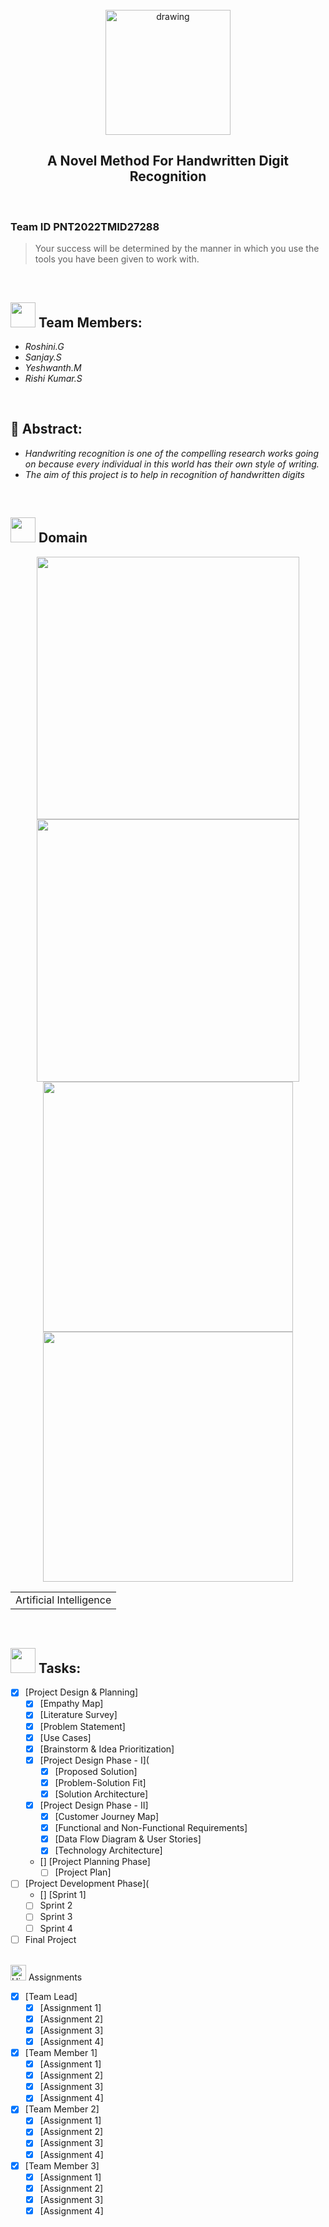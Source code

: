 <br>
<div align="center">
<img src="https://upload.wikimedia.org/wikipedia/commons/5/51/IBM_logo.svg"  align="center" alt="drawing" width="200" />
  <h2 align="center"> A Novel Method For Handwritten Digit Recognition <br></h2>
  </div>
 <br> 
 <h3>Team ID PNT2022TMID27288</h3>  
    
    
> Your success will be determined by the manner in which you use the tools you have been given to work with.  
<br>
  
<h2><img src="https://raw.githubusercontent.com/Tarikul-Islam-Anik/Animated-Fluent-Emojis/master/Emojis/People%20with%20professions/Man%20Technologist%20Light%20Skin%20Tone.png" width="40px"> Team Members: </h2> 
<ul><i>
  <li> Roshini.G </li>
  <li> Sanjay.S </li>
  <li> Yeshwanth.M </li>
  <li> Rishi Kumar.S</li>
  </i>
  </ul>
<br>
<h2>📃 Abstract:</h2><i>
<ul>
<li> Handwriting recognition is one of the compelling research works going on because every individual in this world has their own style of writing.
 </li>
<li> The aim of this project is to help in recognition of handwritten digits </li>
  </i>
  </ul>
<br>
  
  <h2><img src="https://raw.githubusercontent.com/Tarikul-Islam-Anik/Animated-Fluent-Emojis/master/Emojis/Travel%20and%20places/Rocket.png" width="40px"> Domain</h2>

<p float="middle" align="center">
    <img src="https://raw.githubusercontent.com/blurred-machine/blurred-machine/master/animation.gif" width=420>
    <img src="https://miro.medium.com/max/1400/0*7-8r0x-nRpuJm7bw.gif" width=420>
    <img src="https://raw.githubusercontent.com/blurred-machine/blurred-machine/master/animation.gif" width=400>
    <img src="https://miro.medium.com/max/1400/0*7-8r0x-nRpuJm7bw.gif" width=400>
</p>
<div align="center">
<table> 
  <tr>
    <td>Artificial Intelligence</td>
  </tr>
 </table>
  </div>
 <br>
  
  <!-- tasks -->
  <h2> <img src="https://raw.githubusercontent.com/Tarikul-Islam-Anik/Animated-Fluent-Emojis/master/Emojis/Hand%20gestures/Mechanical%20Arm.png" width="40px"> Tasks: </h2>
  
- [x] [Project Design & Planning]
    - [x] [Empathy Map]
    - [x] [Literature Survey] 
    - [x] [Problem Statement]
    - [x] [Use Cases]
    - [x] [Brainstorm & Idea Prioritization]
  - [x] [Project Design Phase - I](
    - [x] [Proposed Solution]
    - [x] [Problem-Solution Fit]
    - [x] [Solution Architecture]
  - [x] [Project Design Phase - II]
    - [x] [Customer Journey Map]
    - [x] [Functional and Non-Functional Requirements]
    - [x] [Data Flow Diagram & User Stories]
    - [x] [Technology Architecture]
  - [] [Project Planning Phase]
    - [ ] [Project Plan]
- [ ] [Project Development Phase](
  - [] [Sprint 1]
  - [ ] Sprint 2
  - [ ] Sprint 3
  - [ ] Sprint 4
- [ ] Final Project
<br>
<!--Assignments-->
<img src="https://raw.githubusercontent.com/Tarikul-Islam-Anik/Animated-Fluent-Emojis/master/Emojis/Travel%20and%20places/High%20Voltage.png" alt="High Voltage" width="25" height="25" /> Assignments 
</h2>

- [x] [Team Lead]
  - [x] [Assignment 1]
  - [x] [Assignment 2]
  - [x] [Assignment 3]
  - [x] [Assignment 4]
- [x] [Team Member 1]
  - [x] [Assignment 1]
  - [x] [Assignment 2]
  - [x] [Assignment 3]
  - [x] [Assignment 4]
- [x] [Team Member 2]
  - [x] [Assignment 1]
  - [x] [Assignment 2]
  - [x] [Assignment 3]
  - [x] [Assignment 4]
- [x] [Team Member 3]
  - [x] [Assignment 1]
  - [x] [Assignment 2]
  - [x] [Assignment 3]
  - [x] [Assignment 4]
